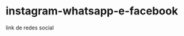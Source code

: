 # instagram-whatsapp-e-facebook
link de redes social

<html>
  <head>
    <style>
        
      body {
        background-color: rgb(206, 216, 70);
        color: black;
      }
    </style>
  </head>
  <body>
    <p>Meus links:</p>
    <ul>
      <li><a href="https://www.instagram.com/rafaell_silvare56">Instagram</a></li>
      <li><a href="https://wa.me/+5562982848344">WhatsApp</a></li>
      <li><a href="https://www.facebook.com/">Facebook</a></li>
    </ul>
  </body>
</html>

